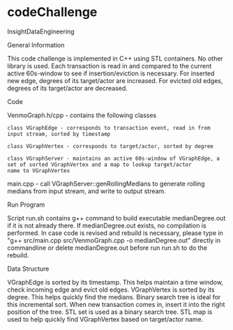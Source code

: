 # codeChallenge
InsightDataEngineering

General Information

This code challenge is implemented in C++ using STL containers. No other library is used. Each transaction is read in and compared to the current active 60s-window to see if insertion/eviction is necessary. For inserted new edge, degrees of its target/actor are increased. For evicted old edges, degrees of its target/actor are decreased. 


Code

VenmoGraph.h/cpp - contains the following classes

    class VGraphEdge - corresponds to transaction event, read in from input stream, sorted by timestamp
    
    class VGraphVertex - corresponds to target/actor, sorted by degree
    
    class VGraphServer - maintains an active 60s-window of VGraphEdge, a set of sorted VGraphVertex and a map to lookup target/actor                       name to VGraphVertex
    
main.cpp - call VGraphServer::genRollingMedians to generate rolling medians from input stream, and write to output stream.


Run Program

Script run.sh contains g++ command to build executable medianDegree.out if it is not already there. If medianDegree.out exists, no compilation is performed. In case code is revised and rebuild is necessary, please type in "g++ src/main.cpp src/VenmoGraph.cpp -o medianDegree.out" directly in commandline or delete medianDegree.out before run run.sh to do the rebuild. 


Data Structure

VGraphEdge is sorted by its timestamp. This helps maintain a time window, check incoming edge and evict old edges. VGraphVertex is sorted by its degree. This helps quickly find the medians. Binary search tree is ideal for this incremental sort. When new transaction comes in, insert it into the right position of the tree. STL set is used as a binary search tree. STL map is used to help quickly find VGraphVertex based on target/actor name.


 
